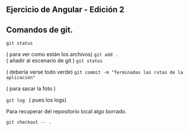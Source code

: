 

## Ejercicio de Angular - Edición 2


## Comandos de git.

``git status`` 

( para ver como están los archivos)
```git add .```  
( añadir al escenario de git )
```git status ```

( debería verse todo verde)
```git commit -m "Terminadas las rutas de la aplicación"``` 

( para sacar la foto )

```git log ```
( pues los logs)

Para recuperar del repositorio local algo borrado.

`git checkout -- .`









